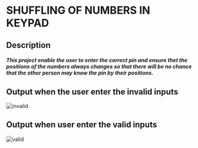 # SHUFFLING OF NUMBERS IN KEYPAD
## Description
##### This project enable the user to enter the correct pin and ensure thet the positions of the numbers always changes so that there will be no chance that the other person may know the pin by their positions.
## Output when the user enter the invalid inputs
![invalid](https://user-images.githubusercontent.com/81628668/116788551-dc874b00-aac7-11eb-8683-f2a4b85cd64e.png)

## Output when user enter the valid inputs
![valid](https://user-images.githubusercontent.com/81628668/116788574-0476ae80-aac8-11eb-92e0-5c2405ad398b.png)

